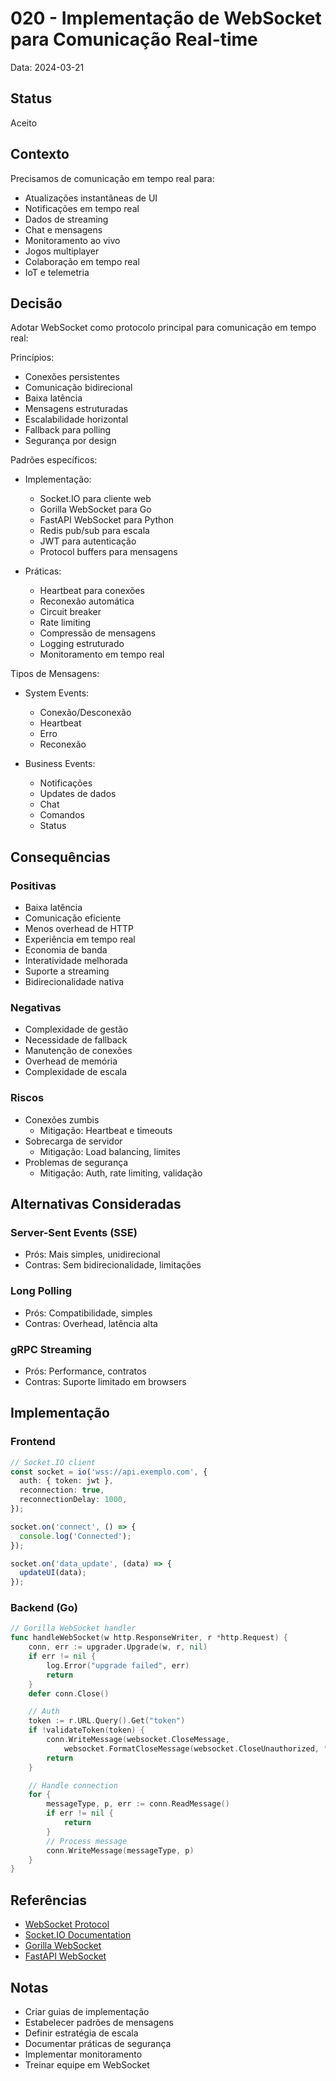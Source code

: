 # 020 - Implementação de WebSocket para Comunicação Real-time

Data: 2024-03-21

## Status

Aceito

## Contexto

Precisamos de comunicação em tempo real para:
- Atualizações instantâneas de UI
- Notificações em tempo real
- Dados de streaming
- Chat e mensagens
- Monitoramento ao vivo
- Jogos multiplayer
- Colaboração em tempo real
- IoT e telemetria

## Decisão

Adotar WebSocket como protocolo principal para comunicação em tempo real:

Princípios:
- Conexões persistentes
- Comunicação bidirecional
- Baixa latência
- Mensagens estruturadas
- Escalabilidade horizontal
- Fallback para polling
- Segurança por design

Padrões específicos:
- Implementação:
  - Socket.IO para cliente web
  - Gorilla WebSocket para Go
  - FastAPI WebSocket para Python
  - Redis pub/sub para escala
  - JWT para autenticação
  - Protocol buffers para mensagens

- Práticas:
  - Heartbeat para conexões
  - Reconexão automática
  - Circuit breaker
  - Rate limiting
  - Compressão de mensagens
  - Logging estruturado
  - Monitoramento em tempo real

Tipos de Mensagens:
- System Events:
  - Conexão/Desconexão
  - Heartbeat
  - Erro
  - Reconexão

- Business Events:
  - Notificações
  - Updates de dados
  - Chat
  - Comandos
  - Status

## Consequências

### Positivas

- Baixa latência
- Comunicação eficiente
- Menos overhead de HTTP
- Experiência em tempo real
- Economia de banda
- Interatividade melhorada
- Suporte a streaming
- Bidirecionalidade nativa

### Negativas

- Complexidade de gestão
- Necessidade de fallback
- Manutenção de conexões
- Overhead de memória
- Complexidade de escala

### Riscos

- Conexões zumbis
  - Mitigação: Heartbeat e timeouts
- Sobrecarga de servidor
  - Mitigação: Load balancing, limites
- Problemas de segurança
  - Mitigação: Auth, rate limiting, validação

## Alternativas Consideradas

### Server-Sent Events (SSE)
- Prós: Mais simples, unidirecional
- Contras: Sem bidirecionalidade, limitações

### Long Polling
- Prós: Compatibilidade, simples
- Contras: Overhead, latência alta

### gRPC Streaming
- Prós: Performance, contratos
- Contras: Suporte limitado em browsers

## Implementação

### Frontend
```typescript
// Socket.IO client
const socket = io('wss://api.exemplo.com', {
  auth: { token: jwt },
  reconnection: true,
  reconnectionDelay: 1000,
});

socket.on('connect', () => {
  console.log('Connected');
});

socket.on('data_update', (data) => {
  updateUI(data);
});
```

### Backend (Go)
```go
// Gorilla WebSocket handler
func handleWebSocket(w http.ResponseWriter, r *http.Request) {
    conn, err := upgrader.Upgrade(w, r, nil)
    if err != nil {
        log.Error("upgrade failed", err)
        return
    }
    defer conn.Close()

    // Auth
    token := r.URL.Query().Get("token")
    if !validateToken(token) {
        conn.WriteMessage(websocket.CloseMessage, 
            websocket.FormatCloseMessage(websocket.CloseUnauthorized, ""))
        return
    }

    // Handle connection
    for {
        messageType, p, err := conn.ReadMessage()
        if err != nil {
            return
        }
        // Process message
        conn.WriteMessage(messageType, p)
    }
}
```

## Referências

- [WebSocket Protocol](https://tools.ietf.org/html/rfc6455)
- [Socket.IO Documentation](https://socket.io/docs/v4)
- [Gorilla WebSocket](https://github.com/gorilla/websocket)
- [FastAPI WebSocket](https://fastapi.tiangolo.com/advanced/websockets/)

## Notas

- Criar guias de implementação
- Estabelecer padrões de mensagens
- Definir estratégia de escala
- Documentar práticas de segurança
- Implementar monitoramento
- Treinar equipe em WebSocket 
